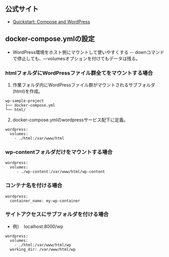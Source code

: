 ## 公式サイト
- [Quickstart: Compose and WordPress](https://docs.docker.com/compose/wordpress/)

## docker-compose.ymlの設定

- WordPress環境をホスト側にマウントして使いやすくする
-- downコマンドで停止しても、–-volumesオプションを付けてもデータは残る。

### htmlフォルダにWordPressファイル群全てをマウントする場合

1. 作業フォルダ内にWordPressファイル群がマウントされるサブフォルダ(html)を作成。
```
wp-sample-project
├── docker-compose.yml
└── html/
```

2. docker-compose.ymlのwordpressサービス配下に定義。
```
wordpress:
  volumes:
    - ./html:/var/www/html
```

### wp-contentフォルダだけをマウントする場合
```
wordpress:
  volumes:
     - ./wp-content:/var/www/html/wp-content
```

### コンテナ名を付ける場合
```
wordpress:
  container_name: my-wp-container
```

### サイトアクセスにサブフォルダを付ける場合
- 例）　localhost:8000/wp

```
wordpress:
  volumes:
    - ./html:/var/www/html/wp
  working_dir: /var/www/html/wp
 ```

